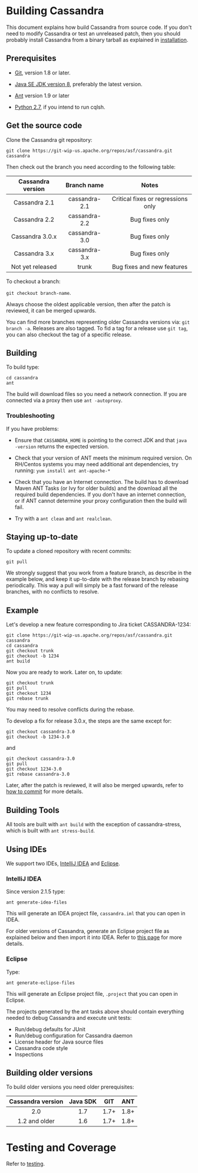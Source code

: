#  Building Cassandra

This document explains how build Cassandra from source code. If you don't need to modify Cassandra or test an unreleased patch, then you should probably install Cassandra from a binary tarball as explained in [installation](installation.md).

## Prerequisites 

* [Git](https://git-scm.com/downloads), version 1.8 or later.

* [Java SE JDK version 8](http://www.oracle.com/technetwork/java/javase/downloads/index.html), preferably the latest version.

* [Ant](https://ant.apache.org/bindownload.cgi) version 1.9 or later

* [Python 2.7](https://www.python.org/downloads/), if you intend to run cqlsh.


## Get the source code

Clone the Cassandra git repository:

```git clone https://git-wip-us.apache.org/repos/asf/cassandra.git cassandra```

Then check out the branch you need according to the following table:

| Cassandra version | Branch name  | Notes  |
| :---------------:|:-------------:| :-----:|
| Cassandra 2.1    | cassandra-2.1 | Critical fixes or regressions only |
| Cassandra 2.2    | cassandra-2.2 | Bug fixes only |
| Cassandra 3.0.x  | cassandra-3.0 | Bug fixes only |
| Cassandra 3.x    | cassandra-3.x | Bug fixes only |
| Not yet released | trunk         | Bug fixes and new features |

To checkout a branch:
 
```git checkout branch-name```. 

Always choose the oldest applicable version, then after the patch is reviewed, it can be merged upwards. 

You can find more branches representing older Cassandra versions via: `git branch -a`. Releases are also tagged. To fid a tag for a release use `git tag`, you can also checkout the tag of a specific release.


## Building

To build type:

```
cd cassandra
ant
```

The build will download files so you need a network connection. If you are connected via a proxy then use `ant -autoproxy`.

###  Troubleshooting

If you have problems:
 
* Ensure that `CASSANDRA_HOME` is pointing to the correct JDK and that `java -version` returns the expected version. 

* Check that your version of ANT meets the minimum required version. On RH/Centos systems you may need additional ant dependencies, try running: `yum install ant ant-apache-*`
   
* Check that you have an Internet connection. The build has to download Maven ANT Tasks (or Ivy for older builds) and the download all the required build dependencies. If you don't have an internet connection, or if ANT cannot determine your proxy configuration then the build will fail. 

* Try with a `ant clean` and `ant realclean`.

## Staying up-to-date

To update a cloned repository with recent commits:
 
```git pull```

We strongly suggest that you work from a feature branch, as describe in the example below, and keep it up-to-date with the release branch by rebasing periodically. This way a pull will simply be a fast forward of the release branches, with no conflicts to resolve.

## Example

Let's develop a new feature corresponding to Jira ticket CASSANDRA-1234:

```
git clone https://git-wip-us.apache.org/repos/asf/cassandra.git cassandra
cd cassandra
git checkout trunk
git checkout -b 1234
ant build
```

Now you are ready to work. Later on, to update:

```
git checkout trunk
git pull
git checkout 1234
git rebase trunk
```

You may need to resolve conflicts during the rebase.

To develop a fix for release 3.0.x, the steps are the same except for:

```
git checkout cassandra-3.0
git checkout -b 1234-3.0
```
and

```
git checkout cassandra-3.0
git pull
git checkout 1234-3.0
git rebase cassandra-3.0
```

Later, after the patch is reviewed, it will also be merged upwards, refer to [how to commit](https://wiki.apache.org/cassandra/HowToCommit) for more details.

##  Building Tools

All tools are built with `ant build` with the exception of cassandra-stress, which is built with `ant stress-build`.
  
## Using IDEs

We support two IDEs, [IntelliJ IDEA](https://www.jetbrains.com/idea/download) and [Eclipse](https://eclipse.org/downloads/).

### IntelliJ IDEA

Since version 2.1.5 type:
 
 ```ant generate-idea-files```
 
This will generate an IDEA project file, `cassandra.iml` that you can open in IDEA.

For older versions of Cassandra, generate an Eclipse project file as explained below and then import it into IDEA. Refer to [this page](https://wiki.apache.org/cassandra/RunningCassandraInIDEA) for more details.

### Eclipse

Type:

```ant generate-eclipse-files```

This will generate an Eclipse project file, `.project` that you can open in Eclipse.

The projects generated by the ant tasks above should contain everything needed to debug Cassandra and execute unit tests:

* Run/debug defaults for JUnit
* Run/debug configuration for Cassandra daemon
* License header for Java source files
* Cassandra code style
* Inspections 


## Building older versions

To build older versions you need older prerequisites:

| Cassandra version | Java SDK |   GIT   |   ANT  |
| :---------------: |:--------:| :-----: | :-----:|
| 2.0 | 1.7 | 1.7+ | 1.8+ |
| 1.2 and older | 1.6 | 1.7+ | 1.8+ |

# Testing and Coverage

Refer to [testing](testing.md).


